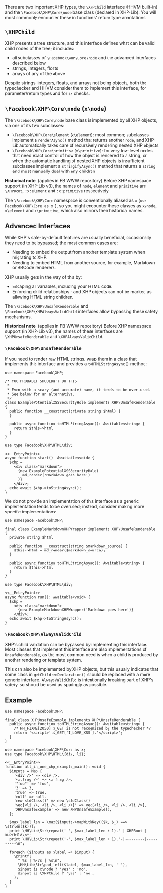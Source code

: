 There are two important XHP types, the `\XHPChild` interface (HHVM built-in) and
the `\Facebook\XHP\Core\node` base class (declared in XHP-Lib). You will most
commonly encounter these in functions' return type annotations.

## `\XHPChild`

XHP presents a tree structure, and this interface defines what can be valid child nodes of the tree; it includes:

- all subclasses of `\Facebook\XHP\Core\node` and the advanced interfaces
  described below
- strings, integers, floats
- arrays of any of the above

Despite strings, integers, floats, and arrays not being objects, both the typechecker and HHVM consider them to implement this interface,
for parameter/return types and for `is` checks.

## `\Facebook\XHP\Core\node` (`x\node`)

The `\Facebook\XHP\Core\node` base class is implemented by all XHP objects, via
one of its two subclasses:

- `\Facebook\XHP\Core\element` (`x\element`): most common; subclasses implement a
  `renderAsync()` method that returns another `node`, and XHP-Lib automatically
  takes care of recursively rendering nested XHP objects
- `\Facebook\XHP\Core\primitive` (`x\primitive`): for very low-level nodes that
  need exact control of how the object is rendered to a string, or when the
  automatic handling of nested XHP objects is insufficient; subclasses implement
  a `stringifyAsync()` method that returns a `string` and must manually deal with
  any children

**Historical note:**
<span class="fbOnly fbIcon">(applies in FB WWW repository)</span>
Before XHP namespace support (in XHP-Lib v3), the names of
`node`, `element` and `primitive` are `\XHPRoot`, `:x:element` and
`:x:primitive` respectively.

The `\Facebook\XHP\Core` namespace is conventionally aliased as `x` (`use Facebook\XHP\Core as x;`), so you might encounter these classes as `x\node`,
`x\element` and `x\primitive`, which also mirrors their historical names.

## Advanced Interfaces

While XHP's safe-by-default features are usually beneficial, occasionally they need to be bypassed; the most common cases are:
 - Needing to embed the output from another template system when migrating to XHP.
 - Needing to embed HTML from another source, for example, Markdown or BBCode renderers.

XHP usually gets in the way of this by:
 - Escaping all variables, including your HTML code.
 - Enforcing child relationships - and XHP objects can not be marked as allowing HTML string children.

The `\Facebook\XHP\UnsafeRenderable` and `\Facebook\XHP\XHPAlwaysValidChild` interfaces allow bypassing these safety mechanisms.

**Historical note:**
<span class="fbOnly fbIcon">(applies in FB WWW repository)</span>
Before XHP namespace support (in XHP-Lib v3), the names of
these interfaces are `\XHPUnsafeRenderable` and `\XHPAlwaysValidChild`.

### `\Facebook\XHP\UnsafeRenderable`

If you need to render raw HTML strings, wrap them in a class that implements this interface and provides a `toHTMLStringAsync()` method:

```md.xss-security-hole.inc.hack
use namespace Facebook\XHP;

/* YOU PROBABLY SHOULDN'T DO THIS
 *
 * Even with a scary (and accurate) name, it tends to be over-used.
 * See below for an alternative.
 */
class ExamplePotentialXSSSecurityHole implements XHP\UnsafeRenderable {
  public function __construct(private string $html) {
  }

  public async function toHTMLStringAsync(): Awaitable<string> {
    return $this->html;
  }
}
```
```md.xss-security-hole.hack no-auto-output
use type Facebook\XHP\HTML\div;

<<__EntryPoint>>
async function start(): Awaitable<void> {
  $xhp =
    <div class="markdown">
      {new ExamplePotentialXSSSecurityHole(
        md_render('Markdown goes here'),
      )}
    </div>;
  echo await $xhp->toStringAsync();
}
```

We do not provide an implementation of this interface as a generic implementation tends to be overused; instead, consider making more specific
implementations:

```md.markdown-wrapper.inc.hack
use namespace Facebook\XHP;

final class ExampleMarkdownXHPWrapper implements XHP\UnsafeRenderable {
  private string $html;

  public function __construct(string $markdown_source) {
    $this->html = md_render($markdown_source);
  }

  public async function toHTMLStringAsync(): Awaitable<string> {
    return $this->html;
  }
}
```
```md.markdown-wrapper.hack no-auto-output
use type Facebook\XHP\HTML\div;

<<__EntryPoint>>
async function run(): Awaitable<void> {
  $xhp =
    <div class="markdown">
      {new ExampleMarkdownXHPWrapper('Markdown goes here')}
    </div>;
  echo await $xhp->toStringAsync();
}
```

### `\Facebook\XHP\AlwaysValidChild`

XHP's child validation can be bypassed by implementing this interface. Most classes that implement this interface are also implementations of
`UnsafeRenderable`, as the most common need is when a child is produced by another rendering or template system.

This can also be implemented by XHP objects, but this usually indicates that some class in `getChildrenDeclaration()` should be replaced with a more generic interface.
`AlwaysValidChild` is intentionally breaking part of XHP's safety, so should be used as sparingly as possible.

## Example

```all-in-one.inc.hack
use namespace Facebook\XHP;

final class XHPUnsafeExample implements XHP\UnsafeRenderable {
  public async function toHTMLStringAsync(): Awaitable<string> {
    /* HH_FIXME[2050] $_GET is not recognized by the typechecker */
    return '<script>'.$_GET['I_LOVE_XSS'].'</script>';
  }
}
```
```all-in-one.hack
use namespace Facebook\XHP\Core as x;
use type Facebook\XHP\HTML\{div, li};

<<__EntryPoint>>
function all_in_one_xhp_example_main(): void {
  $inputs = Map {
    '<div />' => <div />,
    '<x:frag />' => <x:frag />,
    '"foo"' => 'foo',
    '3' => 3,
    'true' => true,
    'null' => null,
    'new stdClass()' => new \stdClass(),
    'vec[<li />, <li />, <li />]' => vec[<li />, <li />, <li />],
    'XHPUnsafeExample' => new XHPUnsafeExample(),
  };

  $max_label_len = \max($inputs->mapWithKey(($k, $_) ==> \strlen($k)));
  print \HH\Lib\Str\repeat(' ', $max_label_len + 1)." | XHPRoot | XHPChild\n";
  print \HH\Lib\Str\repeat('-', $max_label_len + 1)."-|---------|----------\n";

  foreach ($inputs as $label => $input) {
    \printf(
      " %s | %-7s | %s\n",
      \HH\Lib\Str\pad_left($label, $max_label_len, ' '),
      $input is x\node ? 'yes' : 'no',
      $input is \XHPChild ? 'yes' : 'no',
    );
  }
}
```
